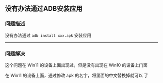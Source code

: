 ## 没有办法通过ADB安装应用

### 问题描述

没有办法通过 `adb install xxx.apk` 安装应用

---

### 问题解决

这个问题在 Win11 的设备上面出现过，但是没有出现在 Win10 的设备上门面

在 Win11 的设备上面，通过修改 apk 的名字，将里面的中文替换掉就可以 了